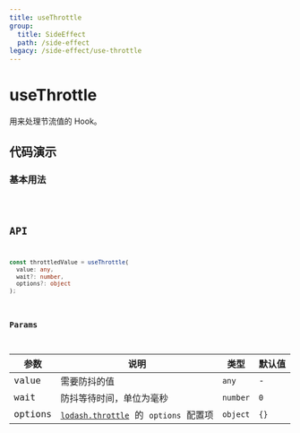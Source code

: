```yaml
---
title: useThrottle
group:
  title: SideEffect
  path: /side-effect
legacy: /side-effect/use-throttle
---
```


# useThrottle

用来处理节流值的 Hook。

## 代码演示

### 基本用法

<code src="./demos/Demo1.tsx" />

## API

```typescript
const throttledValue = useThrottle(
  value: any,
  wait?: number,
  options?: object
);
```

### Params

| 参数 | 说明 | 类型 | 默认值 |
| --- | --- | --- | --- |
| value | 需要防抖的值 | `any` | - |
| wait | 防抖等待时间，单位为毫秒 | `number` | `0` |
| options | [`lodash.throttle`](https://www.lodashjs.com/docs/latest#_throttlefunc-wait0-options) 的 `options` 配置项 | `object` | `{}` |
